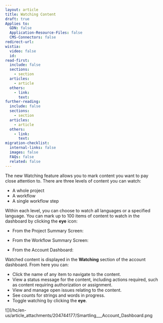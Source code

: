 ```yaml
---
layout: article
title: Watching Content
draft: true
Applies to:
  GDN: false
  Application-Resource-Files: false
  CMS-Connectors: false
redirect-url:
wistia:
  video: false
  id:
read-first:
  include: false
  sections:
    - section
  articles:
    - article
  others:
    - link:
      text:
further-reading:
  include: false
  sections:
    - section
  articles:
    - article
  others:
    - link:
      text:
migration-checklist:
  internal-links: false
  images: false
  FAQs: false
  related: false
---
```

The new Watching feature allows you to mark content you want to pay close attention to. There are three levels of content you can watch:

*   A whole project
*   A workflow
*   A single workflow step

Within each level, you can choose to watch all languages or a specified language. You can mark up to 100 items of content to watch in the dashboard by clicking the **eye** icon:

*   From the Project Summary Screen:  



*   From the Workflow Summary Screen:  



*   From the Account Dashboard:  



Watched content is displayed in the **Watching** section of the account dashboard. From here you can:

*   Click the name of any item to navigate to the content.
*   View a status message for the content, including actions required, such as content requiring authorization or assignment.
*   View and manage open issues relating to the content.
*   See counts for strings and words in progress.
*   Toggle watching by clicking the **eye**.

![](/hc/en-us/article_attachments/204744177/Smartling___Account_Dashboard.png